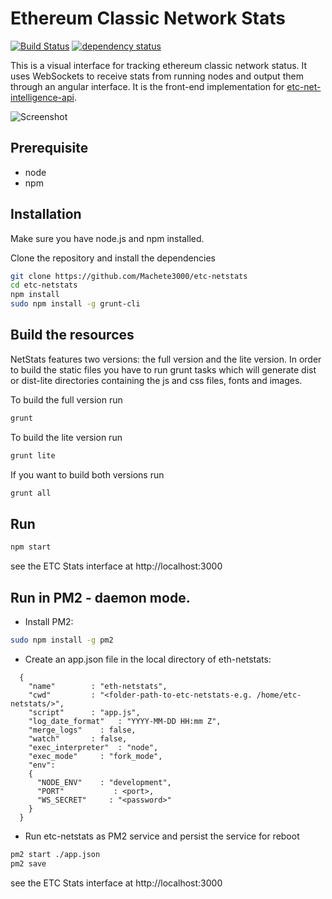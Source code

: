 Ethereum Classic Network Stats
============
[![Build Status][travis-image]][travis-url] [![dependency status][dep-image]][dep-url]

This is a visual interface for tracking ethereum classic network status. It uses WebSockets to receive stats from running nodes and output them through an angular interface. It is the front-end implementation for [etc-net-intelligence-api](https://github.com/Machete3000/etc-net-intelligence-api).

![Screenshot](https://raw.githubusercontent.com/Machete3000/etc-netstats/master/src/images/screenshot.jpg?v=0.0.6 "Screenshot")

## Prerequisite
* node
* npm

## Installation
Make sure you have node.js and npm installed.

Clone the repository and install the dependencies

```bash
git clone https://github.com/Machete3000/etc-netstats
cd etc-netstats
npm install
sudo npm install -g grunt-cli
```

## Build the resources
NetStats features two versions: the full version and the lite version. In order to build the static files you have to run grunt tasks which will generate dist or dist-lite directories containing the js and css files, fonts and images.


To build the full version run
```bash
grunt
```

To build the lite version run
```bash
grunt lite
```

If you want to build both versions run
```bash
grunt all
```

## Run

```bash
npm start
```

see the ETC Stats interface at http://localhost:3000

## Run in PM2 - daemon mode.
* Install PM2:
```bash 
sudo npm install -g pm2
```

* Create an app.json file in the local directory of eth-netstats:
```json[
  {
    "name"        : "eth-netstats",
    "cwd"         : "<folder-path-to-etc-netstats-e.g. /home/etc-netstats/>",
    "script"      : "app.js",
    "log_date_format"   : "YYYY-MM-DD HH:mm Z",
    "merge_logs"    : false,
    "watch"       : false,
    "exec_interpreter"  : "node",
    "exec_mode"     : "fork_mode",
    "env":
    {
      "NODE_ENV"    : "development",
      "PORT"           : <port>,
      "WS_SECRET"     : "<password>"
    }
  }

```
* Run etc-netstats as PM2 service and persist the service for reboot
```bash
pm2 start ./app.json
pm2 save
```

see the ETC Stats interface at http://localhost:3000

[travis-image]: https://travis-ci.org/Machete3000/etc-netstats.svg
[travis-url]: https://travis-ci.org/Machete3000/etc-netstats
[dep-image]: https://david-dm.org/Machete3000/etc-netstats.svg
[dep-url]: https://david-dm.org/Machete3000/etc-netstats
